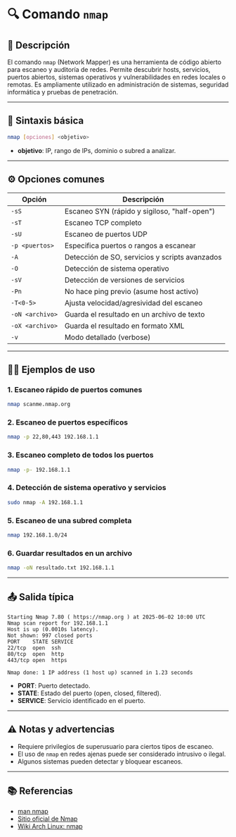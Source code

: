 <!-- filepath: /home/zheiar/github/networking-linux-tools/docs/nmap.md -->

# 🔍 Comando `nmap`

## 🧾 Descripción

El comando `nmap` (Network Mapper) es una herramienta de código abierto para escaneo y auditoría de redes. Permite descubrir hosts, servicios, puertos abiertos, sistemas operativos y vulnerabilidades en redes locales o remotas. Es ampliamente utilizado en administración de sistemas, seguridad informática y pruebas de penetración.

---

## 🧪 Sintaxis básica

```bash
nmap [opciones] <objetivo>
```

- **objetivo**: IP, rango de IPs, dominio o subred a analizar.

---

## ⚙️ Opciones comunes

| Opción         | Descripción                                                      |
| -------------- | ---------------------------------------------------------------- |
| `-sS`          | Escaneo SYN (rápido y sigiloso, "half-open")                    |
| `-sT`          | Escaneo TCP completo                                             |
| `-sU`          | Escaneo de puertos UDP                                           |
| `-p <puertos>` | Especifica puertos o rangos a escanear                           |
| `-A`           | Detección de SO, servicios y scripts avanzados                   |
| `-O`           | Detección de sistema operativo                                   |
| `-sV`          | Detección de versiones de servicios                              |
| `-Pn`          | No hace ping previo (asume host activo)                          |
| `-T<0-5>`      | Ajusta velocidad/agresividad del escaneo                         |
| `-oN <archivo>`| Guarda el resultado en un archivo de texto                       |
| `-oX <archivo>`| Guarda el resultado en formato XML                               |
| `-v`           | Modo detallado (verbose)                                         |

---

## 🧑‍💻 Ejemplos de uso

### 1. Escaneo rápido de puertos comunes

```bash
nmap scanme.nmap.org
```

### 2. Escaneo de puertos específicos

```bash
nmap -p 22,80,443 192.168.1.1
```

### 3. Escaneo completo de todos los puertos

```bash
nmap -p- 192.168.1.1
```

### 4. Detección de sistema operativo y servicios

```bash
sudo nmap -A 192.168.1.1
```

### 5. Escaneo de una subred completa

```bash
nmap 192.168.1.0/24
```

### 6. Guardar resultados en un archivo

```bash
nmap -oN resultado.txt 192.168.1.1
```

---

## 📤 Salida típica

```
Starting Nmap 7.80 ( https://nmap.org ) at 2025-06-02 10:00 UTC
Nmap scan report for 192.168.1.1
Host is up (0.0010s latency).
Not shown: 997 closed ports
PORT    STATE SERVICE
22/tcp  open  ssh
80/tcp  open  http
443/tcp open  https

Nmap done: 1 IP address (1 host up) scanned in 1.23 seconds
```

- **PORT**: Puerto detectado.
- **STATE**: Estado del puerto (open, closed, filtered).
- **SERVICE**: Servicio identificado en el puerto.

---

## ⚠️ Notas y advertencias

- Requiere privilegios de superusuario para ciertos tipos de escaneo.
- El uso de `nmap` en redes ajenas puede ser considerado intrusivo o ilegal.
- Algunos sistemas pueden detectar y bloquear escaneos.

---

## 📚 Referencias

- [man nmap](https://man7.org/linux/man-pages/man1/nmap.1.html)
- [Sitio oficial de Nmap](https://nmap.org/)
- [Wiki Arch Linux: nmap](https://wiki.archlinux.org/title/Nmap)
